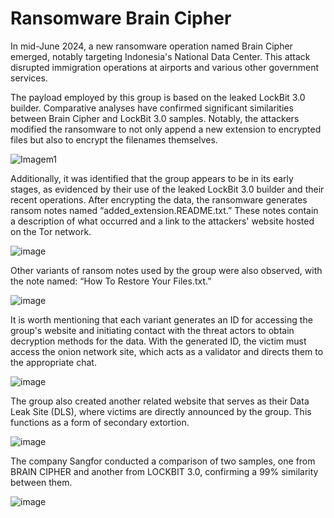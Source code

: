 # Ransomware Brain Cipher

In mid-June 2024, a new ransomware operation named Brain Cipher emerged, notably targeting Indonesia's National Data Center. This attack disrupted immigration operations at airports and various other government services.

The payload employed by this group is based on the leaked LockBit 3.0 builder. Comparative analyses have confirmed significant similarities between Brain Cipher and LockBit 3.0 samples. Notably, the attackers modified the ransomware to not only append a new extension to encrypted files but also to encrypt the filenames themselves.

![Imagem1](https://github.com/user-attachments/assets/5ee6e2ac-4882-4d4e-af43-74e5ee682a46)

Additionally, it was identified that the group appears to be in its early stages, as evidenced by their use of the leaked LockBit 3.0 builder and their recent operations. After encrypting the data, the ransomware generates ransom notes named “added_extension.README.txt.” These notes contain a description of what occurred and a link to the attackers' website hosted on the Tor network.

![image](https://github.com/user-attachments/assets/db7e8109-b020-4971-bac0-3a475d5edda1)

Other variants of ransom notes used by the group were also observed, with the note named: “How To Restore Your Files.txt.”

![image](https://github.com/user-attachments/assets/eab540bc-f864-4fd4-bb75-afcf42e1a7a7)

It is worth mentioning that each variant generates an ID for accessing the group's website and initiating contact with the threat actors to obtain decryption methods for the data. With the generated ID, the victim must access the onion network site, which acts as a validator and directs them to the appropriate chat.

![image](https://github.com/user-attachments/assets/9822e576-6c72-4394-99cd-cd26b05d776b)

The group also created another related website that serves as their Data Leak Site (DLS), where victims are directly announced by the group. This functions as a form of secondary extortion.

![image](https://github.com/user-attachments/assets/9baf1728-5b47-4fae-b1f7-ed4b336a126d)

The company Sangfor conducted a comparison of two samples, one from BRAIN CIPHER and another from LOCKBIT 3.0, confirming a 99% similarity between them.

![image](https://github.com/user-attachments/assets/5eb1969d-01d9-4e7d-a603-09080714efee)
